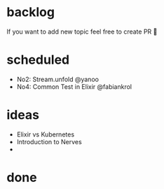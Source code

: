 # backlog

If you want to add new topic feel free to create PR :rocket:

# scheduled
- No2: Stream.unfold @yanoo
- No4: Common Test in Elixir @fabiankrol

# ideas
- Elixir vs Kubernetes
- Introduction to Nerves
- 

# done
